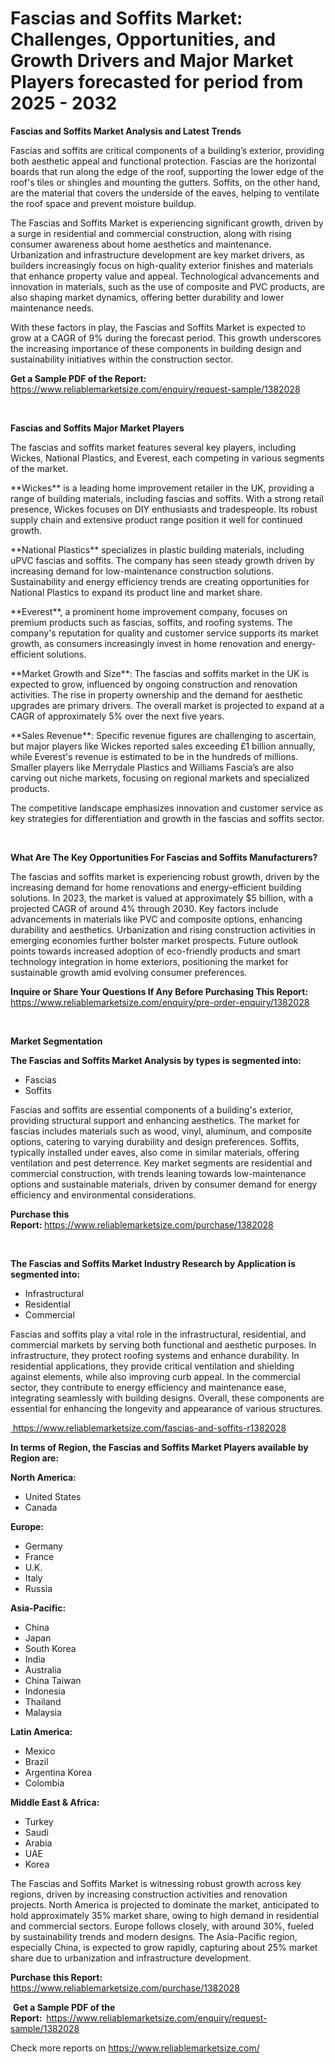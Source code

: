 <p><h1>Fascias and Soffits Market: Challenges, Opportunities, and Growth Drivers and Major Market Players forecasted for period from 2025 - 2032</h1></p><p><strong>Fascias and Soffits Market Analysis and Latest Trends</strong></p>
<p><p>Fascias and soffits are critical components of a building’s exterior, providing both aesthetic appeal and functional protection. Fascias are the horizontal boards that run along the edge of the roof, supporting the lower edge of the roof's tiles or shingles and mounting the gutters. Soffits, on the other hand, are the material that covers the underside of the eaves, helping to ventilate the roof space and prevent moisture buildup.</p><p>The Fascias and Soffits Market is experiencing significant growth, driven by a surge in residential and commercial construction, along with rising consumer awareness about home aesthetics and maintenance. Urbanization and infrastructure development are key market drivers, as builders increasingly focus on high-quality exterior finishes and materials that enhance property value and appeal. Technological advancements and innovation in materials, such as the use of composite and PVC products, are also shaping market dynamics, offering better durability and lower maintenance needs.</p><p>With these factors in play, the Fascias and Soffits Market is expected to grow at a CAGR of 9% during the forecast period. This growth underscores the increasing importance of these components in building design and sustainability initiatives within the construction sector.</p></p>
<p><strong>Get a Sample PDF of the Report:&nbsp;</strong> <a href="https://www.reliablemarketsize.com/enquiry/request-sample/1382028?utm_campaign=3168&utm_medium=2&utm_source=Github&utm_content=ia&utm_term=31032025&utm_id=fascias-and-soffits">https://www.reliablemarketsize.com/enquiry/request-sample/1382028</a></p>
<p>&nbsp;</p>
<p><strong>Fascias and Soffits Major Market Players</strong></p>
<p><p>The fascias and soffits market features several key players, including Wickes, National Plastics, and Everest, each competing in various segments of the market.</p><p>**Wickes** is a leading home improvement retailer in the UK, providing a range of building materials, including fascias and soffits. With a strong retail presence, Wickes focuses on DIY enthusiasts and tradespeople. Its robust supply chain and extensive product range position it well for continued growth.</p><p>**National Plastics** specializes in plastic building materials, including uPVC fascias and soffits. The company has seen steady growth driven by increasing demand for low-maintenance construction solutions. Sustainability and energy efficiency trends are creating opportunities for National Plastics to expand its product line and market share.</p><p>**Everest**, a prominent home improvement company, focuses on premium products such as fascias, soffits, and roofing systems. The company's reputation for quality and customer service supports its market growth, as consumers increasingly invest in home renovation and energy-efficient solutions.</p><p>**Market Growth and Size**: The fascias and soffits market in the UK is expected to grow, influenced by ongoing construction and renovation activities. The rise in property ownership and the demand for aesthetic upgrades are primary drivers. The overall market is projected to expand at a CAGR of approximately 5% over the next five years.</p><p>**Sales Revenue**: Specific revenue figures are challenging to ascertain, but major players like Wickes reported sales exceeding £1 billion annually, while Everest's revenue is estimated to be in the hundreds of millions. Smaller players like Merrydale Plastics and Williams Fascia’s are also carving out niche markets, focusing on regional markets and specialized products.</p><p>The competitive landscape emphasizes innovation and customer service as key strategies for differentiation and growth in the fascias and soffits sector.</p></p>
<p>&nbsp;</p>
<p><strong>What Are The Key Opportunities For Fascias and Soffits Manufacturers?</strong></p>
<p><p>The fascias and soffits market is experiencing robust growth, driven by the increasing demand for home renovations and energy-efficient building solutions. In 2023, the market is valued at approximately $5 billion, with a projected CAGR of around 4% through 2030. Key factors include advancements in materials like PVC and composite options, enhancing durability and aesthetics. Urbanization and rising construction activities in emerging economies further bolster market prospects. Future outlook points towards increased adoption of eco-friendly products and smart technology integration in home exteriors, positioning the market for sustainable growth amid evolving consumer preferences.</p></p>
<p><strong>Inquire or Share Your Questions If Any Before Purchasing This Report:</strong> <a href="https://www.reliablemarketsize.com/enquiry/pre-order-enquiry/1382028?utm_campaign=3168&utm_medium=2&utm_source=Github&utm_content=ia&utm_term=31032025&utm_id=fascias-and-soffits">https://www.reliablemarketsize.com/enquiry/pre-order-enquiry/1382028</a></p>
<p>&nbsp;</p>
<p><strong>Market Segmentation</strong></p>
<p><strong>The Fascias and Soffits Market Analysis by types is segmented into:</strong></p>
<p><ul><li>Fascias</li><li>Soffits</li></ul></p>
<p><p>Fascias and soffits are essential components of a building's exterior, providing structural support and enhancing aesthetics. The market for fascias includes materials such as wood, vinyl, aluminum, and composite options, catering to varying durability and design preferences. Soffits, typically installed under eaves, also come in similar materials, offering ventilation and pest deterrence. Key market segments are residential and commercial construction, with trends leaning towards low-maintenance options and sustainable materials, driven by consumer demand for energy efficiency and environmental considerations.</p></p>
<p><strong>Purchase this Report:&nbsp;</strong><a href="https://www.reliablemarketsize.com/purchase/1382028?utm_campaign=3168&utm_medium=2&utm_source=Github&utm_content=ia&utm_term=31032025&utm_id=fascias-and-soffits">https://www.reliablemarketsize.com/purchase/1382028</a></p>
<p>&nbsp;</p>
<p><strong>The Fascias and Soffits Market Industry Research by Application is segmented into:</strong></p>
<p><ul><li>Infrastructural</li><li>Residential</li><li>Commercial</li></ul></p>
<p><p>Fascias and soffits play a vital role in the infrastructural, residential, and commercial markets by serving both functional and aesthetic purposes. In infrastructure, they protect roofing systems and enhance durability. In residential applications, they provide critical ventilation and shielding against elements, while also improving curb appeal. In the commercial sector, they contribute to energy efficiency and maintenance ease, integrating seamlessly with building designs. Overall, these components are essential for enhancing the longevity and appearance of various structures.</p></p>
<p><a href="https://www.reliablemarketsize.com/fascias-and-soffits-r1382028?utm_campaign=3168&utm_medium=2&utm_source=Github&utm_content=ia&utm_term=31032025&utm_id=fascias-and-soffits">&nbsp;https://www.reliablemarketsize.com/fascias-and-soffits-r1382028</a></p>
<p><strong>In terms of Region, the Fascias and Soffits Market Players available by Region are:</strong></p>
<p>
    <p> <strong> North America: </strong>
        <ul>
            <li>United States</li>
            <li>Canada</li>
        </ul>
        </p> 
    <p> <strong> Europe: </strong>
        <ul>
            <li>Germany</li>
            <li>France</li>
            <li>U.K.</li>
            <li>Italy</li>
            <li>Russia</li>
        </ul>
        </p> 
    <p> <strong> Asia-Pacific: </strong>
        <ul>
            <li>China</li>
            <li>Japan</li>
            <li>South Korea</li>
            <li>India</li>
            <li>Australia</li>
            <li>China Taiwan</li>
            <li>Indonesia</li>
            <li>Thailand</li>
            <li>Malaysia</li>
        </ul>
        </p> 
    <p> <strong> Latin America: </strong>
        <ul>
            <li>Mexico</li>
            <li>Brazil</li>
            <li>Argentina Korea</li>
            <li>Colombia</li>
        </ul>
        </p> 
    <p> <strong> Middle East & Africa: </strong>
        <ul>
            <li>Turkey</li>
            <li>Saudi</li>
            <li>Arabia</li>
            <li>UAE</li>
            <li>Korea</li>
        </ul>
    </p>
    </p>
<p><p>The Fascias and Soffits Market is witnessing robust growth across key regions, driven by increasing construction activities and renovation projects. North America is projected to dominate the market, anticipated to hold approximately 35% market share, owing to high demand in residential and commercial sectors. Europe follows closely, with around 30%, fueled by sustainability trends and modern designs. The Asia-Pacific region, especially China, is expected to grow rapidly, capturing about 25% market share due to urbanization and infrastructure development.</p></p>
<p><strong>Purchase this Report: </strong><a href="https://www.reliablemarketsize.com/purchase/1382028?utm_campaign=3168&utm_medium=2&utm_source=Github&utm_content=ia&utm_term=31032025&utm_id=fascias-and-soffits">https://www.reliablemarketsize.com/purchase/1382028</a></p>
<p>&nbsp;<strong>Get a Sample PDF of the Report:&nbsp;&nbsp;</strong><a href="https://www.reliablemarketsize.com/enquiry/request-sample/1382028?utm_campaign=3168&utm_medium=2&utm_source=Github&utm_content=ia&utm_term=31032025&utm_id=fascias-and-soffits">https://www.reliablemarketsize.com/enquiry/request-sample/1382028</a></p>
<p><strong></strong></p>
<p>Check more reports on <a href="https://www.reliablemarketsize.com/?utm_campaign=3168&utm_medium=2&utm_source=Github&utm_content=ia&utm_term=31032025&utm_id=fascias-and-soffits">https://www.reliablemarketsize.com/</a></p>